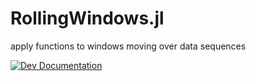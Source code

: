 # RollingWindows.jl
apply functions to windows moving over data sequences


[![Dev Documentation](https://img.shields.io/badge/docs-dev-blue.svg)](https://JeffreySarnoff.github.io/RollingFunctions.jl/dev)

